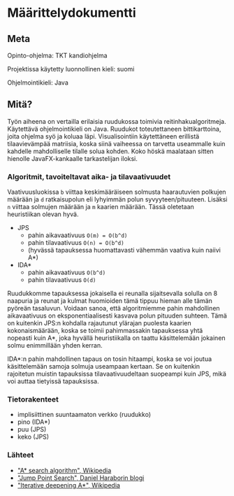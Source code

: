 # Määrittelydokumentti

## Meta

Opinto-ohjelma: TKT kandiohjelma

Projektissa käytetty luonnollinen kieli: suomi

Ohjelmointikieli: Java

## Mitä?

Työn aiheena on vertailla erilaisia ruudukossa toimivia reitinhakualgoritmeja.
Käytettävä ohjelmointikieli on Java. Ruudukot toteutettaneen bittikarttoina,
joita ohjelma syö ja koluaa läpi. Visualisointiin käytettäneen erillistä
tilaavievämpää matriisia, koska siinä vaiheessa on tarvetta useammalle kuin
kahdelle mahdolliselle tilalle solua kohden. Koko höskä maalataan sitten
hienolle JavaFX-kankaalle tarkastelijan iloksi.

### Algoritmit, tavoiteltavat aika- ja tilavaativuudet

Vaativuusluokissa `b` viittaa keskimääräiseen solmusta haarautuvien polkujen
määrään ja `d` ratkaisupolun eli lyhyimmän polun syvyyteen/pituuteen. Lisäksi
`n` viittaa solmujen määrään ja `m` kaarien määrään. Tässä oletetaan
heuristiikan olevan hyvä.

- JPS
	- pahin aikavaativuus `O(m) = O(b^d)`
	- pahin tilavaativuus `O(n) = O(b^d)`
	- (hyvässä tapauksessa huomattavasti vähemmän vaativa kuin naiivi A\*)
- IDA\*
	- pahin aikavaativuus `O(b^d)`
	- pahin tilavaativuus `O(d)`

Ruudukkomme tapauksessa jokaisella ei reunalla sijaitsevalla solulla on 8
naapuria ja reunat ja kulmat huomioiden tämä tippuu hieman alle tämän pyöreän
tasaluvun. Voidaan sanoa, että algoritmiemme pahin mahdollinen aikavaativuus on
eksponentiaalisesti kasvava polun pituuden suhteen. Tämä on kuitenkin JPS:n
kohdalla rajautunut ylärajan puolesta kaarien kokonaismäärään, koska se toimii
pahimmassakin tapauksessa yhtä nopeasti kuin A\*, joka hyvällä heuristiikalla
on taattu käsittelemään jokainen solmu enimmillään yhden kerran.

IDA\*:n pahin mahdollinen tapaus on tosin hitaampi, koska se voi joutua
käsittelemään samoja solmuja useampaan kertaan. Se on kuitenkin rajoitetun
muistin tapauksissa tilavaativuudeltaan suopeampi kuin JPS, mikä voi auttaa
tietyissä tapauksissa.

### Tietorakenteet

- implisiittinen suuntaamaton verkko (ruudukko)
- pino (IDA\*)
- puu (JPS)
- keko (JPS)

### Lähteet

- ["A\* search algorithm", Wikipedia](https://en.wikipedia.org/wiki/A\*\_search\_algorithm)
- ["Jump Point Search", Daniel Haraborin blogi](https://harablog.wordpress.com/2011/09/07/jump-point-search/)
- ["Iterative deepening A\*", Wikipedia](https://en.wikipedia.org/wiki/Iterative\_deepening_A\*)
